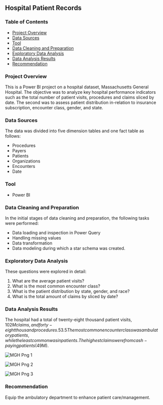 ## Hospital Patient Records
### Table of Contents

- [Project Overview](#project-overview)
- [Data Sources](#data-sources)
- [Tool](#tool)
- [Data Cleaning and Preparation](#data-cleaning-and-preparation)
- [Exploratory Data Analysis](#exploratory-data-analysis)
- [Data Analysis Results](#data-analysis-results)
- [Recommendation](#recommendation)

### Project Overview 
This is a Power BI project on a hospital dataset, Massachusetts General Hospital.
The objective was to analyze key hospital performance indicators such as the total number of patient visits, procedures and claims sliced by date.
The second was to assess patient distribution in-relation to insurance subscription, encounter class, gender, and state.

### Data Sources 
The data was divided into five dimension tables and one fact table as follows:
- Procedures
- Payers
- Patients
- Organizations
- Encounters 
- Date 

### Tool 
- Power BI 

### Data Cleaning and Preparation
In the initial stages of data cleaning and preparation, the following tasks were performed:
- Data loading and inspection in Power Query
- Handling missing values 
- Data transformation 
- Data modeling during which a star schema was created.

### Exploratory Data Analysis
These questions were explored in detail:
1. What are the average patient visits?
2. What is the most common encounter class?
3. What is the patient distribution by state, gender, and race?
4. What is the total amount of claims by sliced by date?

### Data Analysis Results
The hospital had a total of twenty-eight thousand patient visits, $102M claims, and forty-eight thousand procedures.
53.5% of the patients were female while 46.5% were male, with an overall average age of 73 years.
The most common encounter class was ambulatory patients, while the least common was inpatients.
The highest claims were from cash-paying patients ($49M).

![MGH Png 1](https://github.com/user-attachments/assets/fd697c1d-4073-4cf6-90c6-7c9b65d71ab0)

![MGH Png 2](https://github.com/user-attachments/assets/b1ec980a-b2ac-4dba-8545-775b2d780f9f)

![MGH Png 3](https://github.com/user-attachments/assets/3e517df2-ddb7-4341-8141-e931d3ef69e2)



### Recommendation
Equip the ambulatory department to enhance patient care/management.



